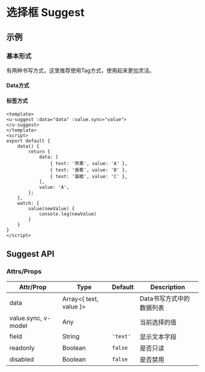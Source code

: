 # 选择框 Suggest

## 示例
### 基本形式

有两种书写方式，这里推荐使用Tag方式，使用起来更加灵活。

#### Data方式

#### 标签方式

``` vue
<template>
<u-suggest :data="data" :value.sync="value">
</u-suggest>
</template>
<script>
export default {
    data() {
        return {
            data: [
                { text: '苹果', value: 'A' },
                { text: '香蕉', value: 'B' },
                { text: '蛋糕', value: 'C' },
            ],
            value: 'A',
        };
    },
    watch: {
        value(newValue) {
            console.log(newValue)
        }
    }
}
</script>
```

## Suggest API
### Attrs/Props

| Attr/Prop | Type | Default | Description |
| --------- | ---- | ------- | ----------- |
| data | Array\<{ text, value }\> | | Data书写方式中的数据列表 |
| value.sync, v-model | Any | | 当前选择的值 |
| field | String | `'text'` | 显示文本字段 |
| readonly | Boolean | `false` | 是否只读 |
| disabled | Boolean | `false` | 是否禁用 |

